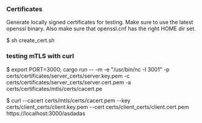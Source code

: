 ### Certificates
Generate locally signed certificates for testing. Make sure to use the latest openssl binary.
Also make sure that openssl.cnf has the right HOME dir set.

$ sh create_cert.sh 

### testing mTLS with curl
$ export PORT=3000; cargo run -- -m -e "/usr/bin/nc -l 3001" -p certs/certificates/server_certs/server.key.pem -c certs/certificates/server_certs/server.cert.pem -a certs/certificates/mtls/certs/cacert.pe

$ curl --cacert certs/mtls/certs/cacert.pem --key certs/client_certs/client.key.pem --cert certs/client_certs/client.cert.pem https://localhost:3000/asdadas
